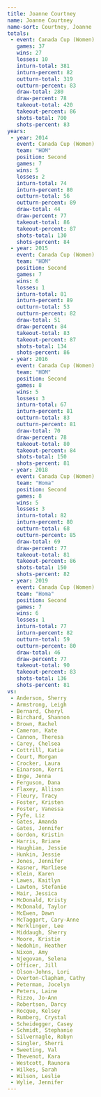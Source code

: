 ```yaml
---
title: Joanne Courtney
name: Joanne Courtney
name-sort: Courtney, Joanne
totals:
 - event: Canada Cup (Women)
   games: 37
   wins: 27
   losses: 10
   inturn-total: 381
   inturn-percent: 82
   outturn-total: 319
   outturn-percent: 83
   draw-total: 280
   draw-percent: 78
   takeout-total: 420
   takeout-percent: 86
   shots-total: 700
   shots-percent: 83
years:
 - year: 2014
   event: Canada Cup (Women)
   team: "HOM"
   position: Second
   games: 7
   wins: 5
   losses: 2
   inturn-total: 74
   inturn-percent: 80
   outturn-total: 56
   outturn-percent: 89
   draw-total: 44
   draw-percent: 77
   takeout-total: 86
   takeout-percent: 87
   shots-total: 130
   shots-percent: 84
 - year: 2015
   event: Canada Cup (Women)
   team: "HOM"
   position: Second
   games: 7
   wins: 6
   losses: 1
   inturn-total: 81
   inturn-percent: 89
   outturn-total: 53
   outturn-percent: 82
   draw-total: 51
   draw-percent: 84
   takeout-total: 83
   takeout-percent: 87
   shots-total: 134
   shots-percent: 86
 - year: 2016
   event: Canada Cup (Women)
   team: "HOM"
   position: Second
   games: 8
   wins: 5
   losses: 3
   inturn-total: 67
   inturn-percent: 81
   outturn-total: 83
   outturn-percent: 81
   draw-total: 70
   draw-percent: 78
   takeout-total: 80
   takeout-percent: 84
   shots-total: 150
   shots-percent: 81
 - year: 2018
   event: Canada Cup (Women)
   team: "Homa"
   position: Second
   games: 8
   wins: 5
   losses: 3
   inturn-total: 82
   inturn-percent: 80
   outturn-total: 68
   outturn-percent: 85
   draw-total: 69
   draw-percent: 77
   takeout-total: 81
   takeout-percent: 86
   shots-total: 150
   shots-percent: 82
 - year: 2019
   event: Canada Cup (Women)
   team: "Homa"
   position: Second
   games: 7
   wins: 6
   losses: 1
   inturn-total: 77
   inturn-percent: 82
   outturn-total: 59
   outturn-percent: 80
   draw-total: 46
   draw-percent: 77
   takeout-total: 90
   takeout-percent: 83
   shots-total: 136
   shots-percent: 81
vs:
 - Anderson, Sherry
 - Armstrong, Leigh
 - Bernard, Cheryl
 - Birchard, Shannon
 - Brown, Rachel
 - Cameron, Kate
 - Cannon, Theresa
 - Carey, Chelsea
 - Cottrill, Katie
 - Court, Morgan
 - Crocker, Laura
 - Einarson, Kerri
 - Enge, Jenna
 - Ferguson, Dana
 - Flaxey, Allison
 - Fleury, Tracy
 - Foster, Kristen
 - Foster, Vanessa
 - Fyfe, Liz
 - Gates, Amanda
 - Gates, Jennifer
 - Gordon, Kristin
 - Harris, Briane
 - Haughian, Jessie
 - Hunkin, Jessie
 - Jones, Jennifer
 - Kasner, Marliese
 - Klein, Karen
 - Lawes, Kaitlyn
 - Lawton, Stefanie
 - Mair, Jessica
 - McDonald, Kristy
 - McDonald, Taylor
 - McEwen, Dawn
 - McTaggart, Cary-Anne
 - Merklinger, Lee
 - Middaugh, Sherry
 - Moore, Kristie
 - Nedohin, Heather
 - Nixon, Amy
 - Njegovan, Selena
 - Officer, Jill
 - Olson-Johns, Lori
 - Overton-Clapham, Cathy
 - Peterman, Jocelyn
 - Peters, Laine
 - Rizzo, Jo-Ann
 - Robertson, Darcy
 - Rocque, Kelsey
 - Rumberg, Crystal
 - Scheidegger, Casey
 - Schmidt, Stephanie
 - Silvernagle, Robyn
 - Singler, Sherri
 - Sweeting, Val
 - Thevenot, Kara
 - Westcott, Raunora
 - Wilkes, Sarah
 - Wilson, Leslie
 - Wylie, Jennifer
---
```

